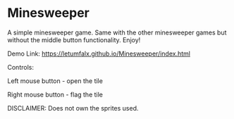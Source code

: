 # Minesweeper
A simple minesweeper game.
Same with the other minesweeper games but without the middle button functionality.
Enjoy!

Demo Link: https://letumfalx.github.io/Minesweeper/index.html

Controls:

Left mouse button     - open the tile

Right mouse button    - flag the tile



DISCLAIMER: Does not own the sprites used.
